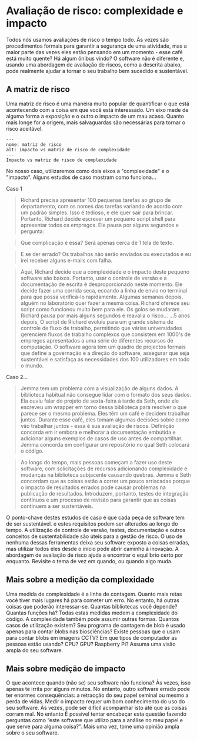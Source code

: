 # Avaliação de risco: complexidade e impacto

Todos nós usamos avaliações de risco o tempo todo. Às vezes são procedimentos formais para garantir a segurança de uma atividade, mas a maior parte das vezes eles estão pensando em um momento - esse café está muito quente? Há algum ônibus vindo? O software não é diferente e, usando uma abordagem de avaliação de riscos, como a descrita abaixo, pode realmente ajudar a tornar o seu trabalho bem sucedido e sustentável.

## A matriz de risco

Uma matriz de risco é uma maneira muito popular de quantificar o que está acontecendo com a coisa em que você está interessado. Um eixo mede de alguma forma a exposição e o outro o impacto de um mau acaso. Quanto mais longe for a origem, mais salvaguardas são necessárias para tornar o risco aceitável.

```{figure} ../../figures/risk-matrix.png
---
nome: matriz de risco
alt: impacto vs matriz de risco de complexidade
---
Impacto vs matriz de risco de complexidade
```

No nosso caso, utilizaremos como dois eixos a "complexidade" e o "impacto". Alguns estudos de caso mostram como funciona…

Caso 1

> Richard precisa apresentar 100 pequenas tarefas ao grupo de departamento, com os nomes das tarefas variando de acordo com um padrão simples. Isso é tedioso, e ele quer sair para brincar. Portanto, Richard decide escrever um pequeno script shell para apresentar todos os empregos. Ele pausa por alguns segundos e pergunta:

> Que complicação é essa? Será apenas cerca de 1 tela de texto.

> E se der errado? Os trabalhos não serão enviados ou executados e eu irei receber alguns e-mails com falha.

> Aqui, Richard decide que a complexidade e o impacto deste pequeno software são baixos. Portanto, usar o controle de versão e a documentação de escrita é desproporcionado neste momento. Ele decide fazer uma corrida seca, ecoando a linha de envio no terminal para que possa verificá-lo rapidamente.
> Algumas semanas depois, alguém no laboratório quer fazer a mesma coisa. Richard oferece seu script como funcionou muito bem para ele. Os golos se mudaram. Richard pausa por mais alguns segundos e reavalia o risco…
> …5 anos depois, O script de Richard evoluiu para um grande sistema de controle de fluxo de trabalho, permitindo que várias universidades gerenciem fluxos de trabalho complexos que consistem em 1000's de empregos apresentados a uma série de diferentes recursos de computação. O software agora tem um quadro de projectos formais que define a governação e a direção do software, assegurar que seja sustentável e satisfaça as necessidades dos 100 utilizadores em todo o mundo.

Caso 2...

> Jemma tem um problema com a visualização de alguns dados. A biblioteca habitual não consegue lidar com o formato dos seus dados. Ela ouviu falar do projeto de sexta-feira à tarde da Seth, onde ele escreveu um wrapper em torno dessa biblioteca para resolver o que parece ser o mesmo problema. Eles têm um café e decidem trabalhar juntos. Durante esse café, eles tomam algumas decisões sobre como vão trabalhar juntos - essa é sua avaliação de riscos. Definição concorda em ir embora e melhorar a documentação embutida e adicionar alguns exemplos de casos de uso antes de compartilhar. Jemma concorda em configurar um repositório no qual Seth colocará o código.

> Ao longo do tempo, mais pessoas começam a fazer uso deste software, com solicitações de recursos adicionando complexidade e mudanças na biblioteca subjacente causando quebras. Jemma e Seth concordam que as coisas estão a correr um pouco arriscadas porque o impacto de resultados errados pode causar problemas na publicação de resultados. Introduzem, portanto, testes de integração contínuos e um processo de revisão para garantir que as coisas continuem a ser sustentáveis.

O ponto-chave destes estudos de caso é que cada peça de software tem de ser sustentável. e estes requisitos podem ser alterados ao longo do tempo. A utilização de controle de versão, testes, documentação e outros conceitos de sustentabilidade são úteis para a gestão de risco. O uso de nenhuma dessas ferramentas deixa seu software exposto a coisas erradas, mas utilizar todos eles desde o início pode abrir caminho à inovação. A abordagem de avaliação de risco ajuda a encontrar o equilíbrio certo por enquanto. Revisite o tema de vez em quando, ou quando algo muda.

## Mais sobre a medição da complexidade

Uma medida de complexidade é a linha de contagem. Quanto mais retas você tiver mais lugares há para cometer um erro. No entanto, há outras coisas que poderão interessar-se. Quantas bibliotecas você depende? Quantas funções há? Todas estas medidas medem a complexidade do código. A complexidade também pode assumir outras formas. Quantos casos de utilização existem? Seu programa de contagem de blob é usado apenas para contar blobs nas biosciências? Existe pessoas que o usam para contar blobs em imagens CCTV? Em que tipos de computador as pessoas estão usando? CPU? GPU? Raspberry Pi? Assuma uma visão ampla do seu software.

## Mais sobre medição de impacto

O que acontece quando (não se) seu software não funciona? Às vezes, isso apenas te irrita por alguns minutos. No entanto, outro software errado pode ter enormes consequências: a retracção do seu papel seminal ou mesmo a perda de vidas. Medir o impacto requer um bom conhecimento do uso do seu software. Às vezes, pode ser difícil acompanhar isto até que as coisas corram mal. No entanto É possível tentar encabeçar esta questão fazendo perguntas como “este software que utilizo para a análise no meu papel e que serve para alguma coisa?”. Mais uma vez, tome uma opinião ampla sobre o seu software.
